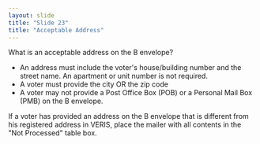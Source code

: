 ```yaml
---
layout: slide
title: "Slide 23"
title: "Acceptable Address"
---
```


What is an acceptable address on the B envelope?

- An address must include the voter's house/building number and the street name. An apartment or unit number is not required.
- A voter must provide the city OR the zip code
- A voter may not provide a Post Office Box (POB) or a Personal Mail Box (PMB) on the B envelope.

If a voter has provided an address on the B envelope that is different from his registered address in VERIS, place the mailer with all contents in the "Not Processed" table box.